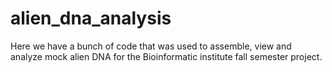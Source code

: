 # alien_dna_analysis
Here we have a bunch of code that was used to assemble, view and analyze mock alien DNA for the Bioinformatic institute fall semester project.

